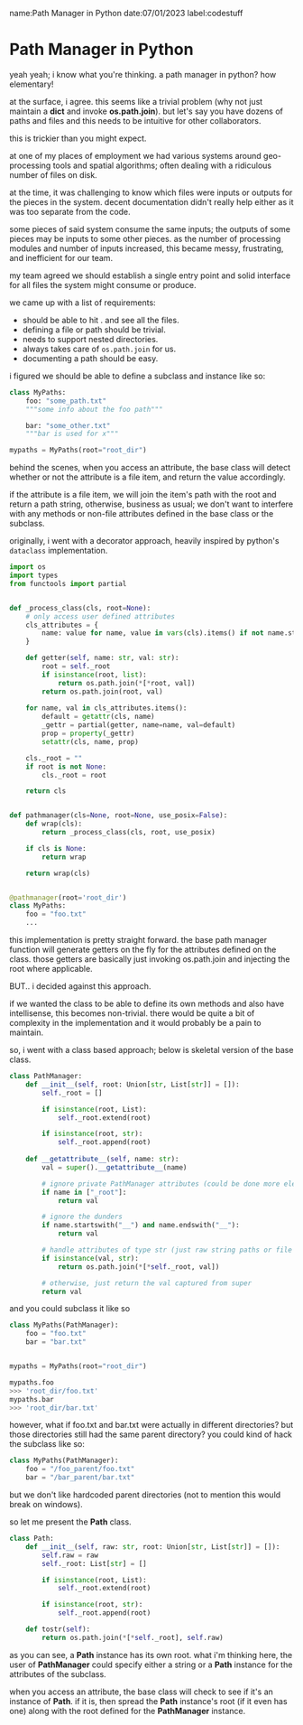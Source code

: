 name:Path Manager in Python
date:07/01/2023
label:codestuff

# Path Manager in Python

yeah yeah; i know what you're thinking. a path manager in python? how elementary!

at the surface, i agree. this seems like a trivial problem (why not just maintain a __dict__ and invoke __os.path.join__). but let's say you have dozens of paths and files and this needs to be intuitive for other collaborators.

this is trickier than you might expect.

at one of my places of employment we had various systems around geo-processing tools and spatial algorithms; often dealing with a ridiculous number of files on disk.

at the time, it was challenging to know which files were inputs or outputs for the pieces in the system. decent documentation didn't really help either as it was too separate from the code.

some pieces of said system consume the same inputs; the outputs of some pieces may be inputs to some other pieces. as the number of processing modules and number of inputs increased, this became messy, frustrating, and inefficient for our team.

my team agreed we should establish a single entry point and solid interface for all files the system might consume or produce.

we came up with a list of requirements:

- should be able to hit . and see all the files.
- defining a file or path should be trivial.
- needs to support nested directories.
- always takes care of `os.path.join` for us.
- documenting a path should be easy.

i figured we should be able to define a subclass and instance like so:

```python
class MyPaths:
    foo: "some_path.txt"
    """some info about the foo path"""

    bar: "some_other.txt"
    """bar is used for x"""

mypaths = MyPaths(root="root_dir")
```

behind the scenes, when you access an attribute, the base class will detect whether or not the attribute is a file item, and return the value accordingly. 

if the attribute is a file item, we will join the item's path with the root and return a path string, otherwise, business as usual; we don't want to interfere with any methods or non-file attributes defined in the base class or the subclass.

originally, i went with a decorator approach, heavily inspired by python's `dataclass` implementation.

```python
import os
import types
from functools import partial


def _process_class(cls, root=None):
    # only access user defined attributes
    cls_attributes = {
        name: value for name, value in vars(cls).items() if not name.startswith("__")
    }

    def getter(self, name: str, val: str):
        root = self._root
        if isinstance(root, list):
            return os.path.join(*[*root, val])
        return os.path.join(root, val)
        
    for name, val in cls_attributes.items():
        default = getattr(cls, name)
        _gettr = partial(getter, name=name, val=default)
        prop = property(_gettr)
        setattr(cls, name, prop)

    cls._root = ""
    if root is not None:
        cls._root = root

    return cls


def pathmanager(cls=None, root=None, use_posix=False):
    def wrap(cls):
        return _process_class(cls, root, use_posix)

    if cls is None:
        return wrap

    return wrap(cls)


@pathmanager(root='root_dir')
class MyPaths:
    foo = "foo.txt"
    ...
```

this implementation is pretty straight forward. the base path manager function will generate getters on the fly for the attributes defined on the class. those getters are basically just invoking os.path.join and injecting the root where applicable.

BUT.. i decided against this approach.

if we wanted the class to be able to define its own methods and also have intellisense, this becomes non-trivial. there would be quite a bit of complexity in the implementation and it would probably be a pain to maintain.

so, i went with a class based approach; below is skeletal version of the base class.

```python
class PathManager:
    def __init__(self, root: Union[str, List[str]] = []):
        self._root = []

        if isinstance(root, List):
            self._root.extend(root)

        if isinstance(root, str):
            self._root.append(root)
    
    def __getattribute__(self, name: str):
        val = super().__getattribute__(name)

        # ignore private PathManager attributes (could be done more elegantly)
        if name in ["_root"]:
            return val

        # ignore the dunders
        if name.startswith("__") and name.endswith("__"):
            return val

        # handle attributes of type str (just raw string paths or file names)
        if isinstance(val, str):
            return os.path.join(*[*self._root, val])

        # otherwise, just return the val captured from super
        return val
```

and you could subclass it like so

```python
class MyPaths(PathManager):
    foo = "foo.txt"
    bar = "bar.txt"


mypaths = MyPaths(root="root_dir")

mypaths.foo
>>> 'root_dir/foo.txt'
mypaths.bar
>>> 'root_dir/bar.txt'
```

however, what if foo.txt and bar.txt were actually in different directories? but those directories
still had the same parent directory? you could kind of hack the subclass like so:


```python
class MyPaths(PathManager):
    foo = "/foo_parent/foo.txt"
    bar = "/bar_parent/bar.txt"
```

but we don't like hardcoded parent directories (not to mention this would break on windows).

so let me present the __Path__ class.

```python
class Path:
    def __init__(self, raw: str, root: Union[str, List[str]] = []):
        self.raw = raw
        self._root: List[str] = []

        if isinstance(root, List):
            self._root.extend(root)

        if isinstance(root, str):
            self._root.append(root)

    def tostr(self):
        return os.path.join(*[*self._root], self.raw)
```

as you can see, a __Path__ instance has its own root. what i'm thinking here, the user of __PathManager__ could specify either a string or a __Path__ instance for the attributes of the subclass.

when you access an attribute, the base class will check to see if it's an instance of __Path__. if it is, then spread the __Path__ instance's root (if it even has one) along with the root defined for the __PathManager__ instance.
